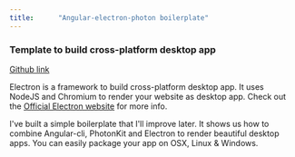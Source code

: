 ```yaml
---
title:      "Angular-electron-photon boilerplate"
---
```

### Template to build cross-platform desktop app
[Github link](https://github.com/exced/electron-angular-boilerplate)

Electron is a framework to build cross-platform desktop app.
It uses NodeJS and Chromium to render your website as desktop app.
Check out the [Official Electron website](http://electron.atom.io) for more info.

I've built a simple boilerplate that I'll improve later. It shows us how to combine Angular-cli, PhotonKit and Electron 
to render beautiful desktop apps.
You can easily package your app on OSX, Linux & Windows.